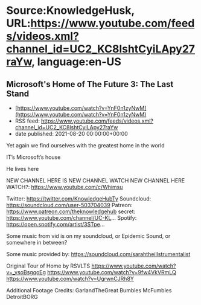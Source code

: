 # Source:KnowledgeHusk, URL:https://www.youtube.com/feeds/videos.xml?channel_id=UC2_KC8lshtCyiLApy27raYw, language:en-US

## Microsoft's Home of The Future 3: The Last Stand
 - [https://www.youtube.com/watch?v=YnF0n1zyNwM](https://www.youtube.com/watch?v=YnF0n1zyNwM)
 - RSS feed: https://www.youtube.com/feeds/videos.xml?channel_id=UC2_KC8lshtCyiLApy27raYw
 - date published: 2021-08-20 00:00:00+00:00

Yet again we find ourselves with the greatest home in the world

IT’s Microsoft’s house

He lives here




NEW CHANNEL HERE IS NEW CHANNEL WATCH NEW CHANNEL HERE WATCH?:
https://www.youtube.com/c/Whimsu




Twitter: https://twitter.com/KnowledgeHubTy
Soundcloud: https://soundcloud.com/user-503704039
Patreon: https://www.patreon.com/theknowledgehub
secret: https://www.youtube.com/channel/UC-KL...
Spotify: https://open.spotify.com/artist/3STpe...

Some music from vid is on my soundcloud, or Epidemic Sound, or somewhere in between?

Some music provided by:
https://soundcloud.com/sarahtheillstrumentalist




Original Tour of Home by RSVLTS
https://www.youtube.com/watch?v=_vsoBsgqoEg
https://www.youtube.com/watch?v=9fw4VkVRmLQ
https://www.youtube.com/watch?v=UgrwnCJRh8Y



Additional Footage Credits:
GarlandTheGreat
Bumbles McFumbles
DetroitBORG

